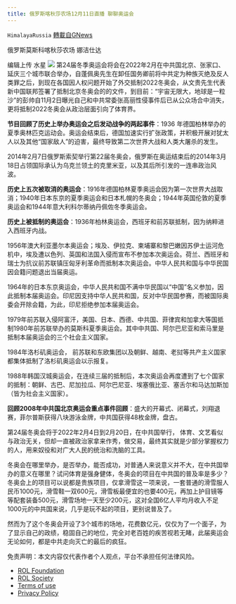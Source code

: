 ```yaml
---
title: 俄罗斯喀秋莎农场12月11日直播 聊聊奥运会
---
```

`HimalayaRussia` [轉載自GNews](https://gnews.org/zh-hans/1748082/)

俄罗斯莫斯科喀秋莎农场 娜洁仕达

编辑上传 水星
![](https://assets.gnews.org/wp-content/uploads/2021/12/N-1.jpg)
第24届冬季奥运会将会在2022年2月在中共国北京、张家口、延庆三个城市联合举办，自蓬佩奥先生在卸任国务卿前将中共定为种族灭绝及反人类罪之后，到现在各国因人权问题开始了外交抵制2022冬奥会，从文贵先生代表新中国联邦签署了抵制北京冬奥会的的文件，到目前：“宇宙无限大，地球是一粒沙”的彭帅自11月2日曝光自己和中共常委张高丽性侵事件后已从公众场合中消失，更将抵制2022冬奥会从政治层面引向了体育界。

**节目回顾了历史上举办奥运会之后发动战争的两起事件**：1936 年德国柏林举办的夏季奥林匹克运动会。奥运会结束后，德国加速实行扩张政策，并积极开展对犹太人以及其他“国家敌人”的迫害，最终导致第二次世界大战和人类大屠杀的发生。

2014年2月7日俄罗斯索契举行第22届冬奥会，俄罗斯在奥运结束后的2014年3月18日占领国际承认为乌克兰领土的克里米亚，以及其后所引发的一连串政治风波。

**历史上五次被取消的奥运会**：1916年德国柏林夏季奥运会因为第一次世界大战取消；1940年日本东京的夏季奥运会和日本札幌的冬奥会；1944年英国伦敦的夏季奥运会和1944年意大利科尔蒂纳丹佩佐冬季奥运会。

**历史上被抵制的奥运会**：1936年柏林奥运会，西班牙和前苏联抵制，因为纳粹进入西班牙内战。

1956年澳大利亚墨尔本奥运会；埃及、伊拉克、柬埔寨和黎巴嫩因苏伊士运河危机中，埃及遭以色列、英国和法国入侵而宣布不参加本次奥运会。荷兰、西班牙和瑞士为抗议前苏联镇压匈牙利革命而抵制本次奥运会。中华人民共和国与中华民国因会籍问题退出当届奥运。

1964年的日本东京奥运会，中华人民共和国不满中华民国以“中国”名义参加，因此抵制本届奥运会。印尼因支持中华人民共和国，反对中华民国参赛，而被国际奥委会开除会籍，为此，印尼拒绝参加本届奥运会。

1979年前苏联入侵阿富汗，美国、日本、西德、中共国、菲律宾和加拿大等国抵制1980年前苏联举办的莫斯科夏季奥运会。其中中共国、阿尔巴尼亚和索马里是抵制本届奥运会的三个社会主义国家。

1984年洛杉矶奥运会， 前苏联和东欧集团以及朝鲜、越南、老挝等共产主义国家都集体抵制了洛杉矶奥运会以示报复。

1988年韩国汉城奥运会，在连续三届的抵制后，本次奥运会再度遭到了七个国家的抵制：朝鲜、古巴、尼加拉瓜、阿尔巴尼亚、埃塞俄比亚、塞舌尔和马达加斯加（皆为社会主义国家）。

**回顾2008年中共国北京奥运会重点事件回顾**：盛大的开幕式、闭幕式，刘翔退赛，菲尔普斯获得八块游泳金牌，中共国获得48枚金牌，盘古。

第24届冬奥会将于2022年2月4日到2月20日，在中共国举行， 体育、文艺看似与政治无关，但却一直被政治家拿来作秀，做交易，最终其实就是少部分掌握权力的人，用来奴役和对广大人民的统治和洗脑的工具。

冬奥会在哪里举办，是否举办，能否成功，对普通人来说意义并不大，在中共国举办的意义在哪里？试问体育是强身健体，冬奥会的项目在中共国的普及率是多少？冬奥会上的项目可以说都是贵族项目，仅拿滑雪这一项来说，一套普通的滑雪服人民币1000元，滑雪鞋一双600元，滑雪板最便宜的也要400元，再加上护目镜等等配套装备500元，滑雪场地一天至少200元，这对全国6亿人平均月收入不足1000元的中共国来说，几乎是玩不起的项目，更别说普及了。

然而为了这个冬奥会开设了3个城市的场地，花费数亿元，仅仅为了一个面子，为了显示自己的政绩，稳固自己的地位，完全对老百姓的疾苦视若无睹，此届奥运会无论如何，都是中共走向灭亡的最后的疯狂。

 

免责声明：本文内容仅代表作者个人观点，平台不承担任何法律风险。

- [ROL Foundation](https://rolfoundation.org/)
- [ROL Society](https://rolsociety.org/)
- [Terms of use](https://gnews.org/terms-of-use-3/)
- [Privacy Policy](https://gnews.org/privacy-policy/)
